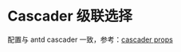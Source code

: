 # Cascader 级联选择

配置与 antd cascader 一致，参考：[cascader props](https://antdv.com/components/cascader-cn#api)
